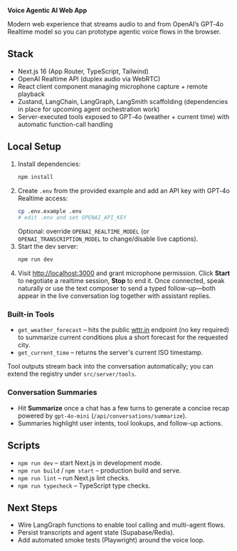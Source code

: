 **Voice Agentic AI Web App**

Modern web experience that streams audio to and from OpenAI’s GPT‑4o Realtime model so you can prototype agentic voice flows in the browser.

## Stack
- Next.js 16 (App Router, TypeScript, Tailwind)
- OpenAI Realtime API (duplex audio via WebRTC)
- React client component managing microphone capture + remote playback
- Zustand, LangChain, LangGraph, LangSmith scaffolding (dependencies in place for upcoming agent orchestration work)
- Server-executed tools exposed to GPT‑4o (weather + current time) with automatic function-call handling

## Local Setup
1. Install dependencies:
   ```bash
   npm install
   ```
2. Create `.env` from the provided example and add an API key with GPT‑4o Realtime access:
   ```bash
   cp .env.example .env
   # edit .env and set OPENAI_API_KEY
   ```
   Optional: override `OPENAI_REALTIME_MODEL` (or `OPENAI_TRANSCRIPTION_MODEL` to change/disable live captions).
3. Start the dev server:
   ```bash
   npm run dev
   ```
4. Visit [http://localhost:3000](http://localhost:3000) and grant microphone permission. Click **Start** to negotiate a realtime session, **Stop** to end it. Once connected, speak naturally or use the text composer to send a typed follow-up—both appear in the live conversation log together with assistant replies.

### Built-in Tools
- `get_weather_forecast` – hits the public [wttr.in](https://wttr.in) endpoint (no key required) to summarize current conditions plus a short forecast for the requested city.
- `get_current_time` – returns the server's current ISO timestamp.

Tool outputs stream back into the conversation automatically; you can extend the registry under `src/server/tools`.

### Conversation Summaries
- Hit **Summarize** once a chat has a few turns to generate a concise recap powered by `gpt-4o-mini` (`/api/conversations/summarize`).
- Summaries highlight user intents, tool lookups, and follow-up actions.

## Scripts
- `npm run dev` – start Next.js in development mode.
- `npm run build` / `npm start` – production build and serve.
- `npm run lint` – run Next.js lint checks.
- `npm run typecheck` – TypeScript type checks.

## Next Steps
- Wire LangGraph functions to enable tool calling and multi-agent flows.
- Persist transcripts and agent state (Supabase/Redis).
- Add automated smoke tests (Playwright) around the voice loop.
